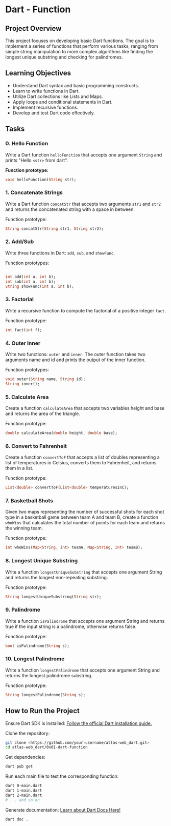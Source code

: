 # Dart - Function

## Project Overview

This project focuses on developing basic Dart functions. The goal is to implement a series of functions that perform various tasks, ranging from simple string manipulation to more complex algorithms like finding the longest unique substring and checking for palindromes.

## Learning Objectives

- Understand Dart syntax and basic programming constructs.
- Learn to write functions in Dart.
- Utilize Dart collections like Lists and Maps.
- Apply loops and conditional statements in Dart.
- Implement recursive functions.
- Develop and test Dart code effectively.

## Tasks

### 0. Hello Function

Write a Dart function `helloFunction` that accepts one argument `String` and prints "Hello `<str>` from dart".

**Function prototype:**

```dart
void helloFunction(String str);
```

### 1. Concatenate Strings

Write a Dart function `concatStr` that accepts two arguments `str1` and `str2` and returns the concatenated string with a space in between.

Function prototype:

```dart
String concatStr(String str1, String str2);
```

### 2. Add/Sub

Write three functions in Dart: `add`, `sub`, and `showFunc`.

Function prototypes:

```dart

int add(int a, int b);
int sub(int a, int b);
String showFunc(int a, int b);
```

### 3. Factorial

Write a recursive function to compute the factorial of a positive integer `fact`.

Function prototype:

```dart
int fact(int f);
```

### 4. Outer Inner

Write two functions: `outer` and `inner`. The outer function takes two arguments name and id and prints the output of the inner function.

Function prototypes:

```dart
void outer(String name, String id);
String inner();
```

### 5. Calculate Area

Create a function `calculateArea` that accepts two variables height and base and returns the area of the triangle.

Function prototype:

```dart
double calculateArea(double height, double base);
```

### 6. Convert to Fahrenheit

Create a function `convertToF` that accepts a list of doubles representing a list of temperatures in Celsius, converts them to Fahrenheit, and returns them in a list.

Function prototype:

```dart
List<double> convertToF(List<double> temperaturesInC);
```

### 7. Basketball Shots

Given two maps representing the number of successful shots for each shot type in a basketball game between team A and team B, create a function `whoWins` that calculates the total number of points for each team and returns the winning team.

Function prototype:

```dart
int whoWins(Map<String, int> teamA, Map<String, int> teamB);
```

### 8. Longest Unique Substring

Write a function `longestUniqueSubstring` that accepts one argument String and returns the longest non-repeating substring.

Function prototype:

```dart
String longestUniqueSubstring(String str);
```

### 9. Palindrome

Write a function `isPalindrome` that accepts one argument String and returns true if the input string is a palindrome, otherwise returns false.

Function prototype:

```dart
bool isPalindrome(String s);
```

### 10. Longest Palindrome

Write a function `longestPalindrome` that accepts one argument String and returns the longest palindrome substring.

Function prototype:

```dart
String longestPalindrome(String s);
```

## How to Run the Project

Ensure Dart SDK is installed:
[Follow the official Dart installation guide.](https://dart.dev/get-dart#:~:text=Get%20the%20Dart%20SDK%201%20System%20requirements%20Dart,the%20appropriate%20package%20manager%20for%20your%20development%20platform.)

Clone the repository:

```bash
git clone <https://github.com/your-username/atlas-web_dart.git>
cd atlas-web_dart/0x01-dart-function
```

Get dependencies:

```bash
dart pub get
```

Run each main file to test the corresponding function:

```bash
dart 0-main.dart
dart 1-main.dart
dart 2-main.dart
# ... and so on
```

Generate documentation:
[Learn about Dart Docs Here!](https://dart.dev/tools/dart-doc)

```bash
dart doc .
```
